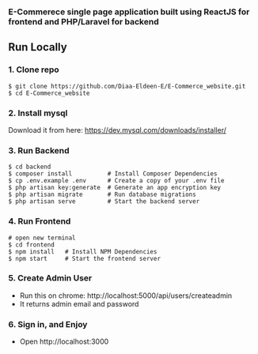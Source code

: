 
### E-Commerece single page application built using ReactJS for frontend and PHP/Laravel for backend


## Run Locally

### 1. Clone repo

```
$ git clone https://github.com/Diaa-Eldeen-E/E-Commerce_website.git
$ cd E-Commerce_website
```

### 2. Install mysql

Download it from here: https://dev.mysql.com/downloads/installer/

### 3. Run Backend

```
$ cd backend
$ composer install          # Install Composer Dependencies
$ cp .env.example .env      # Create a copy of your .env file
$ php artisan key:generate  # Generate an app encryption key
$ php artisan migrate       # Run database migrations
$ php artisan serve         # Start the backend server 
```

### 4. Run Frontend

```
# open new terminal
$ cd frontend
$ npm install   # Install NPM Dependencies
$ npm start     # Start the frontend server
```

### 5. Create Admin User

- Run this on chrome: http://localhost:5000/api/users/createadmin
- It returns admin email and password


### 6. Sign in, and Enjoy

- Open http://localhost:3000


